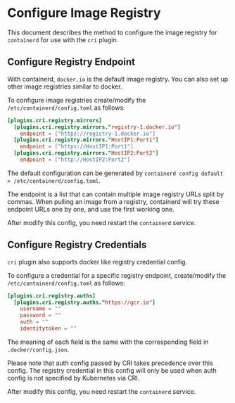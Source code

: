 # Configure Image Registry
This document describes the method to configure the image registry for `containerd` for use with the `cri` plugin.

## Configure Registry Endpoint
With containerd, `docker.io` is the default image registry. You can also set up other image registries similar to docker.

To configure image registries create/modify the `/etc/containerd/config.toml` as follows:
```toml
[plugins.cri.registry.mirrors]
  [plugins.cri.registry.mirrors."registry-1.docker.io"]
    endpoint = ["https://registry-1.docker.io"]
  [plugins.cri.registry.mirrors."HostIP1:Port1"]
    endpoint = ["https://HostIP1:Port1"]
  [plugins.cri.registry.mirrors."HostIP2:Port2"]
    endpoint = ["http://HostIP2:Port2"]
```

The default configuration can be generated by `containerd config default > /etc/containerd/config.toml`.

The endpoint is a list that can contain multiple image registry URLs split by commas. When pulling an image
from a registry, containerd will try these endpoint URLs one by one, and use the first working one.

After modify this config, you need restart the `containerd` service.

## Configure Registry Credentials

`cri` plugin also supports docker like registry credential config.

To configure a credential for a specific registry endpoint, create/modify the
`/etc/containerd/config.toml` as follows:
```toml
[plugins.cri.registry.auths]
  [plugins.cri.registry.auths."https://gcr.io"]
    username = ""
    password = ""
    auth = ""
    identitytoken = ""
```
The meaning of each field is the same with the corresponding field in `.docker/config.json`.

Please note that auth config passed by CRI takes precedence over this config.
The registry credential in this config will only be used when auth config is
not specified by Kubernetes via CRI.

After modify this config, you need restart the `containerd` service.
